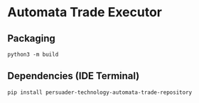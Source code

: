 # Automata Trade Executor

## Packaging
`python3 -m build`

## Dependencies (IDE Terminal)
`pip install persuader-technology-automata-trade-repository`
